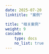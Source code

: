 ```yaml
---
date: 2025-07-20
linktitle: "案例"

title: "相关案例"
weight: 9
cascade:
    type: docs
    no_list: true
---
```


